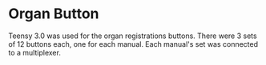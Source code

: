 # Organ Button
 Teensy 3.0 was used for the organ registrations buttons. There were 3 sets of 12 buttons each, one for each manual. 
 Each manual's set was connected to a multiplexer. 
